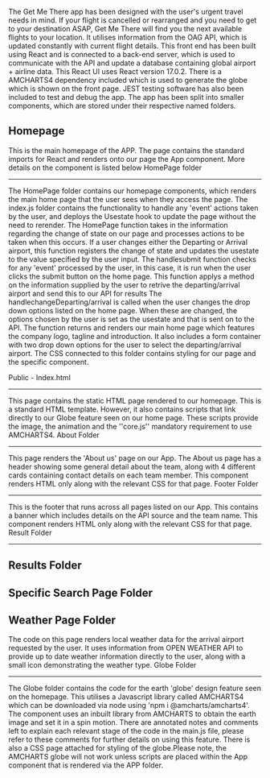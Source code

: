 The Get Me There app has been designed with the user's urgent travel needs in mind. If your flight is cancelled or rearranged and you need to get to your destination ASAP, Get Me There will find you the next available flights to your location. It utilises information from the OAG API, which is updated constantly with current flight details.
This front end has been built using React and is connected to a back-end server, which is used to communicate with the API and update a database containing global airport + airline data.
This React UI uses React version 17.0.2. There is a AMCHARTS4 dependency included which is used to generate the globe which is shown on the front page. JEST testing software has also been included to test and debug the app.
The app has been split into smaller components, which are stored under their respective named folders.

## Homepage

This is the main homepage of the APP. The page contains the standard imports for React and renders onto our page the App component. More details on the <App /> component is listed below
HomePage folder

---

The HomePage folder contains our homepage components, which renders the main home page that the user sees when they access the page. The index.js folder contains the functionality to handle any 'event' actions taken by the user, and deploys the Usestate hook to update the page without the need to rerender.
The HomePage function takes in the information regarding the change of state on our page and processes actions to be taken when this occurs. If a user changes either the Departing or Arrival airport, this function registers the change of state and updates the usestate to the value specified by the user input.
The handlesubmit function checks for any 'event' processed by the user, in this case, it is run when the user clicks the submit button on the home page. This function applys a method on the information supplied by the user to retrive the departing/arrival airport and send this to our API for results
The handlechangeDeparting/arrival is called when the user changes the drop down options listed on the home page. When these are changed, the options chosen by the user is set as the usestate and that is sent on to the API.
The function returns and renders our main home page which features the company logo, tagline and introduction. It also includes a form container with two drop down options for the user to select the departing/arrival airport.
The CSS connected to this folder contains styling for our page and the specific component.

Public - Index.html

---

This page contains the static HTML page rendered to our homepage. This is a standard HTML template. However, it also contains scripts that link directly to our Globe feature seen on our home page. These scripts provide the image, the animation and the ''core.js'' mandatory requirement to use AMCHARTS4.
About Folder

---

This page renders the 'About us' page on our App. The About us page has a header showing some general detail about the team, along with 4 different cards containing contact details on each team member.
This component renders HTML only along with the relevant CSS for that page.
Footer Folder

---

This is the footer that runs across all pages listed on our App. This contains a banner which includes details on the API source and the team name.
This component renders HTML only along with the relevant CSS for that page.
Result Folder

---

## Results Folder

## Specific Search Page Folder

## Weather Page Folder

The code on this page renders local weather data for the arrival airport requested by the user. It uses information from OPEN WEATHER API to provide up to date weather information directly to the user, along with a small icon demonstrating the weather type.
Globe Folder

---

The Globe folder contains the code for the earth 'globe' design feature seen on the homepage. This utilises a Javascript library called AMCHARTS4 which can be downloaded via node using 'npm i @amcharts/amcharts4'.
The component uses an inbuilt library from AMCHARTS to obtain the earth image and set it in a spin motion.
There are annotated notes and comments left to explain each relevant stage of the code in the main.js file, please refer to these comments for further details on using this feature. There is also a CSS page attached for styling of the globe.Please note, the AMCHARTS globe will not work unless scripts are placed within the App component that is rendered via the APP folder.
